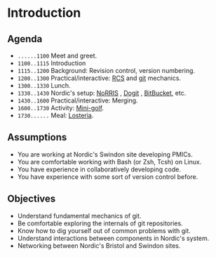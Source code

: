 
# Introduction

## Agenda
- `......1100`  Meet and greet.
- `1100..1115`  Introduction
- `1115..1200`  Background: Revision control, version numbering.
- `1200..1300`  Practical/interactive: [RCS](https://www.gnu.org/software/rcs/)
  and [git](https://git-scm.com/) mechanics.
- `1300..1330`  Lunch.
- `1330..1430`  Nordic's setup:
  [NoRRIS](https://projecttools.nordicsemi.no/confluence/display/QPDA/NoRRIS+Manual)
  , [Dogit](https://projecttools.nordicsemi.no/confluence/display/SIG/dogit+reference+documentation)
  , [BitBucket](https://projecttools.nordicsemi.no/bitbucket/dashboard), etc.
- `1430..1600`  Practical/interactive: Merging.
- `1600..1730`  Activity: [Mini-golf](https://bristol.junglerumble.co.uk/).
- `1730......`  Meal: [Losteria](https://losteria.net/en/restaurants/restaurant/bristol/).

## Assumptions
- You are working at Nordic's Swindon site developing PMICs.
- You are comfortable working with Bash (or Zsh, Tcsh) on Linux.
- You have experience in collaboratively developing code.
- You have experience with some sort of version control before.

## Objectives
- Understand fundamental mechanics of git.
- Be comfortable exploring the internals of git repositories.
- Know how to dig yourself out of common problems with git.
- Understand interactions between components in Nordic's system.
- Networking between Nordic's Bristol and Swindon sites.
